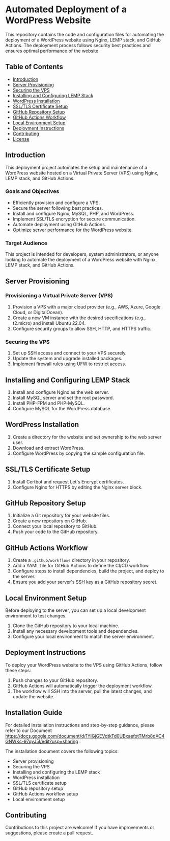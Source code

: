 # Automated Deployment of a WordPress Website

This repository contains the code and configuration files for automating the deployment of a WordPress website using Nginx, LEMP stack, and GitHub Actions. The deployment process follows security best practices and ensures optimal performance of the website.

## Table of Contents

- [Introduction](#introduction)
- [Server Provisioning](#server-provisioning)
- [Securing the VPS](#securing-the-vps)
- [Installing and Configuring LEMP Stack](#installing-and-configuring-lemp-stack)
- [WordPress Installation](#wordpress-installation)
- [SSL/TLS Certificate Setup](#ssltls-certificate-setup)
- [GitHub Repository Setup](#github-repository-setup)
- [GitHub Actions Workflow](#github-actions-workflow)
- [Local Environment Setup](#local-environment-setup)
- [Deployment Instructions](#deployment-instructions)
- [Contributing](#contributing)
- [License](#license)

## Introduction

This deployment project automates the setup and maintenance of a WordPress website hosted on a Virtual Private Server (VPS) using Nginx, LEMP stack, and GitHub Actions.

### Goals and Objectives

- Efficiently provision and configure a VPS.
- Secure the server following best practices.
- Install and configure Nginx, MySQL, PHP, and WordPress.
- Implement SSL/TLS encryption for secure communication.
- Automate deployment using GitHub Actions.
- Optimize server performance for the WordPress website.

### Target Audience

This project is intended for developers, system administrators, or anyone looking to automate the deployment of a WordPress website with Nginx, LEMP stack, and GitHub Actions.

## Server Provisioning

### Provisioning a Virtual Private Server (VPS)

1. Provision a VPS with a major cloud provider (e.g., AWS, Azure, Google Cloud, or DigitalOcean).
2. Create a new VM instance with the desired specifications (e.g., t2.micro) and install Ubuntu 22.04.
3. Configure security groups to allow SSH, HTTP, and HTTPS traffic.

### Securing the VPS

1. Set up SSH access and connect to your VPS securely.
2. Update the system and upgrade installed packages.
3. Implement firewall rules using UFW to restrict access.

## Installing and Configuring LEMP Stack

1. Install and configure Nginx as the web server.
2. Install MySQL server and set the root password.
3. Install PHP-FPM and PHP-MySQL.
4. Configure MySQL for the WordPress database.

## WordPress Installation

1. Create a directory for the website and set ownership to the web server user.
2. Download and extract WordPress.
3. Configure WordPress by copying the sample configuration file.

## SSL/TLS Certificate Setup

1. Install Certbot and request Let's Encrypt certificates.
2. Configure Nginx for HTTPS by editing the Nginx server block.

## GitHub Repository Setup

1. Initialize a Git repository for your website files.
2. Create a new repository on GitHub.
3. Connect your local repository to GitHub.
4. Push your code to the GitHub repository.

## GitHub Actions Workflow

1. Create a `.github/workflows` directory in your repository.
2. Add a YAML file for GitHub Actions to define the CI/CD workflow.
3. Configure steps to install dependencies, build the project, and deploy to the server.
4. Ensure you add your server's SSH key as a GitHub repository secret.

## Local Environment Setup

Before deploying to the server, you can set up a local development environment to test changes.

1. Clone the GitHub repository to your local machine.
2. Install any necessary development tools and dependencies.
3. Configure your local environment to match the server environment.

## Deployment Instructions

To deploy your WordPress website to the VPS using GitHub Actions, follow these steps:

1. Push changes to your GitHub repository.
2. GitHub Actions will automatically trigger the deployment workflow.
3. The workflow will SSH into the server, pull the latest changes, and update the website.

## Installation Guide

For detailed installation instructions and step-by-step guidance, please refer to our Document https://docs.google.com/document/d/1YIGjGEVdtkTd0UBxaefotTMrb8dXC4GNWKc-97qvJ5I/edit?usp=sharing .

The installation document covers the following topics:

- Server provisioning
- Securing the VPS
- Installing and configuring the LEMP stack
- WordPress installation
- SSL/TLS certificate setup
- GitHub repository setup
- GitHub Actions workflow setup
- Local environment setup

## Contributing

Contributions to this project are welcome! If you have improvements or suggestions, please create a pull request.

